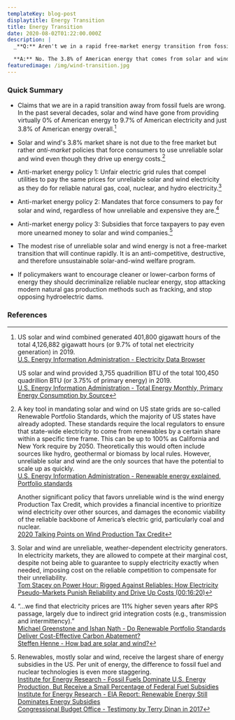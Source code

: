 ```yaml
---
templateKey: blog-post
displaytitle: Energy Transition
title: Energy Transition
date: 2020-08-02T01:22:00.000Z
description: |
  _**Q:** Aren't we in a rapid free-market energy transition from fossil fuels to solar and wind?_

  **A:** No. The 3.8% of American energy that comes from solar and wind is due mostly to anti-market policies that force utilities and consumers to buy unreliable, cost-increasing energy.
featuredimage: /img/wind-transition.jpg
---
```


### Quick Summary

- Claims that we are in a rapid transition away from fossil fuels are wrong. In the past several decades, solar and wind have gone from providing virtually 0% of American energy to 9.7% of American electricity and just 3.8% of American energy overall.[^1]

- Solar and wind's 3.8% market share is not due to the free market but rather _anti-market_ policies that force consumers to use unreliable solar and wind even though they drive up energy costs.[^2]

- Anti-market energy policy 1: Unfair electric grid rules that compel utilities to pay the same prices for unreliable solar and wind electricity as they do for reliable natural gas, coal, nuclear, and hydro electricity.[^3]

- Anti-market energy policy 2: Mandates that force consumers to pay for solar and wind, regardless of how unreliable and expensive they are.[^4]

- Anti-market energy policy 3: Subsidies that force taxpayers to pay even more unearned money to solar and wind companies.[^5]

- The modest rise of unreliable solar and wind energy is not a free-market transition that will continue rapidly. It is an anti-competitive, destructive, and therefore unsustainable solar-and-wind welfare program.

- If policymakers want to encourage cleaner or lower-carbon forms of energy they should decriminalize reliable nuclear energy, stop attacking modern natural gas production methods such as fracking, and stop opposing hydroelectric dams.

### References

[^1]:
    US solar and wind combined generated 401,800 gigawatt hours of the total 4,126,882 gigawatt hours (or 9.7% of total net electricity generation) in 2019.\
    [U.S. Energy Information Administration - Electricity Data Browser](https://www.eia.gov/electricity/data/browser/#/topic/0?agg=2,0,1&fuel=vtvv&geo=g&sec=g&linechart=ELEC.GEN.ALL-US-99.A~ELEC.GEN.COW-US-99.A~ELEC.GEN.NG-US-99.A~ELEC.GEN.NUC-US-99.A~ELEC.GEN.HYC-US-99.A~ELEC.GEN.WND-US-99.A~ELEC.GEN.TSN-US-99.A~ELEC.GEN.PEL-US-99.A~ELEC.GEN.PC-US-99.A~ELEC.GEN.OOG-US-99.A~ELEC.GEN.SUN-US-99.A~ELEC.GEN.GEO-US-99.A~ELEC.GEN.BIO-US-99.A~ELEC.GEN.WWW-US-99.A~ELEC.GEN.WAS-US-99.A~ELEC.GEN.HPS-US-99.A~ELEC.GEN.OTH-US-99.A~ELEC.GEN.DPV-US-99.A&columnchart=ELEC.GEN.ALL-US-99.A~ELEC.GEN.COW-US-99.A~ELEC.GEN.NG-US-99.A~ELEC.GEN.NUC-US-99.A~ELEC.GEN.HYC-US-99.A~ELEC.GEN.WND-US-99.A&map=ELEC.GEN.ALL-US-99.A&freq=A&start=2001&end=2019&ctype=linechart&ltype=pin&rtype=s&pin=&rse=0&maptype=0)

    US solar and wind provided 3,755 quadrillion BTU of the total 100,450 quadrillion BTU (or 3.75% of primary energy) in 2019.\
    [U.S. Energy Information Administration - Total Energy Monthly, Primary Energy Consumption by Source](https://www.eia.gov/totalenergy/data/monthly/pdf/sec1_7.pdf)

[^2]:
    A key tool in mandating solar and wind on US state grids are so-called Renewable Portfolio Standards, which the majority of US states have already adopted. These standards require the local regulators to ensure that state-wide electricity to come from renewables by a certain share within a specific time frame. This can be up to 100% as California and New York require by 2050. Theoretically this would often include sources like hydro, geothermal or biomass by local rules. However, unreliable solar and wind are the only sources that have the potential to scale up as quickly.\
    [U.S. Energy Information Administration - Renewable energy explained, Portfolio standards](https://www.eia.gov/energyexplained/renewable-sources/portfolio-standards.php)

    Another significant policy that favors unreliable wind is the wind energy Production Tax Credit, which provides a financial incentive to prioritize wind electricity over other sources, and damages the economic viability of the reliable backbone of America’s electric grid, particularly coal and nuclear.\
    [2020 Talking Points on Wind Production Tax Credit](https://energytalkingpoints.com/wind-production-tax-credit/)

[^3]:
    Solar and wind are unreliable, weather-dependent electricity generators. In electricity markets, they are allowed to compete at their marginal cost, despite not being able to guarantee to supply electricity exactly when needed, imposing cost on the reliable competition to compensate for their unreliability.\
    [Tom Stacey on Power Hour: Rigged Against Reliables: How Electricity Pseudo-Markets Punish Reliability and Drive Up Costs (00:16:20)](https://youtu.be/pGW6kOEsij0?t=981)

[^4]:
    “...we find that electricity prices are 11% higher seven years after RPS passage, largely due to indirect grid integration costs (e.g., transmission and intermittency).”\
    [Michael Greenstone and Ishan Nath - Do Renewable Portfolio Standards Deliver Cost-Effective Carbon Abatement?](https://bfi.uchicago.edu/working-paper/do-renewable-portfolio-standards-deliver-cost-effective-carbon-abatement/)\
    [Steffen Henne - How bad are solar and wind?](https://youtu.be/bcdsiHT0iOo)

[^5]:
    Renewables, mostly solar and wind, receive the largest share of energy subsidies in the US. Per unit of energy, the difference to fossil fuel and nuclear technologies is even more staggering.\
    [Institute for Energy Research - Fossil Fuels Dominate U.S. Energy Production, But Receive a Small Percentage of Federal Fuel Subsidies](https://www.instituteforenergyresearch.org/renewable/fossil-fuels-dominate-u-s-energy-production-but-receive-a-small-percentage-of-federal-fuel-subsidies/)\
    [Institute for Energy Research - EIA Report: Renewable Energy Still Dominates Energy Subsidies](https://www.instituteforenergyresearch.org/renewable/eia-report-renewable-energy-still-dominates-energy-subsidies/)\
    [Congressional Budget Office - Testimony by Terry Dinan in 2017](https://www.cbo.gov/system/files/115th-congress-2017-2018/reports/52521-energytestimony.pdf)
